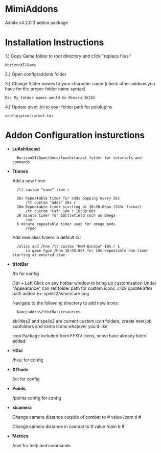 # MimiAddons
Ashita v4.2.0.3 addon package

# Installation Instructions

1.) Copy Game folder to root directory and click "replace files."
	
	HorizonXI/Game

2.) Open config/addons folder

3.) Change folder names to your character name (check other addons you have for the proper folder name syntax)
	
 	Ex: My folder names would be Mimiru_36283

4.) Update pivot .ini to your folder path for polplugins
	
 	config\pivot\pivot.ini
	
	
# Addon Configuration insturctions

* **LuAshitacast**
	
		HorizonXI/Game/docs/luashitacast folder for tutorials and commands
	
	
* **Ttimers**

	Add a new timer
	
		/tt custom "name" time r

  		26s Repeatable timer for adds popping every 26s
  			/tt custom "adds" 26s r
  		10m Repeatable timer starting at 10:00:00am (24hr format)
  			/tt custom "Faf" 10m r 10:00:00t
  		30 minute timer for battlefield such as Omega
  			/om
  		5 minute repeatable timer used for omega pods
  			/rpod
  
  	Add new alias timers in default.txt
	
  		/alias add /hnm /tt custom "HNM Window" 10m r 1
  			in game type /hnm 10:00:00t for 10m repeatable hnm timer starting at entered time
  				
			
* **tHotBar**

	/tb for config

	Ctrl + Left Click on any hotbar window to bring up customization
	Under "Appearance" can set folder path for custom icons, click update after path added
	Ex:
		spells2/whm/cure.png
		
	Navigate to the following directory to add new icons:
	
		Game/addons/tHotBar/resources
		
	abilities2 and spells2 are current custom icon folders, create new job subfolders and name icons whatever you'd like
	
	Icon Package included from FFXIV icons, some have already been added
	
	
* **HXui**

	/hxui for config
	
	
* **XITools**

	/xit for config
	

* **Points**

	/points config for config
	
	
* **xicamera**

	Change camera distance outside of combat to # value
	/cam d #
	
	Change camera distance in combat to # value
	/cam b #

* **Metrics**

	/met for help and commands 
  	
	
	
